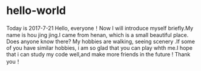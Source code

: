 # hello-world
Today is 2017-7-21
Hello, everyone！Now I will introduce myself briefly.My name is hou jing jing.I came from henan, which is a small beautiful place. Does anyone know there? My hobbies are walking, seeing scenery .If some of you have similar hobbies, i am so glad that you can play whth me.I hope that i can study my code well,and make more friends in the future ! Thank you！
